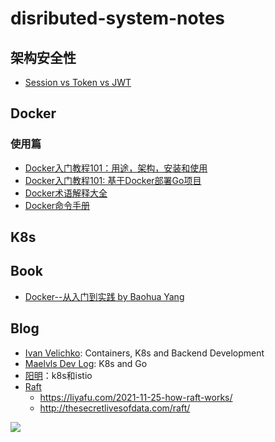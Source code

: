 # disributed-system-notes

## 架构安全性

* [Session vs Token vs JWT](./security/01)

  

## Docker

### 使用篇

* [Docker入门教程101：用途，架构，安装和使用](./docker/01)
* [Docker入门教程101: 基于Docker部署Go项目](./docker/02)
* [Docker术语解释大全](./docker/03)
* [Docker命令手册](./docker/04)



## K8s



## Book

* [Docker--从入门到实践 by Baohua Yang ](https://yeasy.gitbook.io/docker_practice/)

  

## Blog

* [Ivan Velichko](https://github.com/iximiuz): Containers, K8s and Backend Development
* [Maelvls Dev Log](https://maelvls.dev/about/): K8s and Go
* [阳明](https://www.qikqiak.com/)：k8s和istio
* [Raft](https://raft.github.io/)
  * https://liyafu.com/2021-11-25-how-raft-works/
  * http://thesecretlivesofdata.com/raft/


![](./img/wechat.png)
